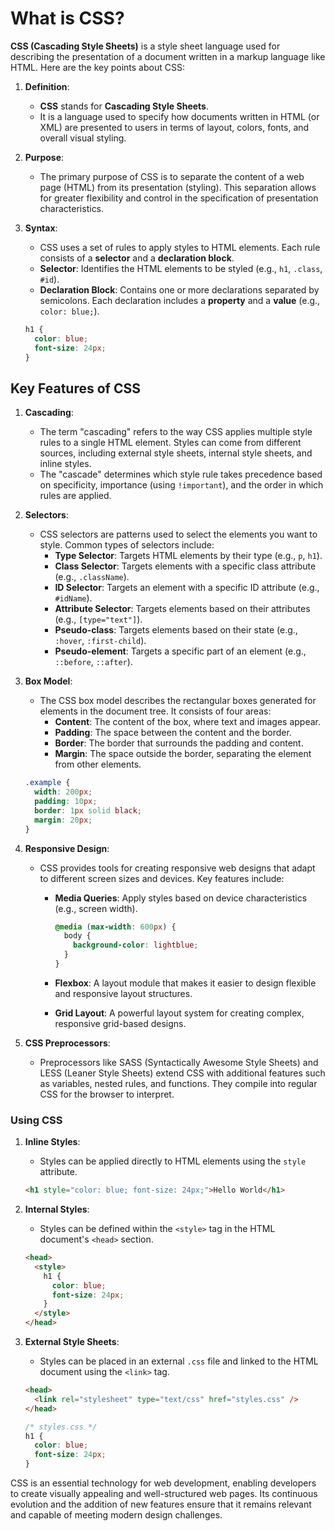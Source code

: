 # What is CSS?

**CSS (Cascading Style Sheets)** is a style sheet language used for describing the presentation of a document written in a markup language like HTML. Here are the key points about CSS:

1. **Definition**:

   - **CSS** stands for **Cascading Style Sheets**.
   - It is a language used to specify how documents written in HTML (or XML) are presented to users in terms of layout, colors, fonts, and overall visual styling.

2. **Purpose**:

   - The primary purpose of CSS is to separate the content of a web page (HTML) from its presentation (styling). This separation allows for greater flexibility and control in the specification of presentation characteristics.

3. **Syntax**:

   - CSS uses a set of rules to apply styles to HTML elements. Each rule consists of a **selector** and a **declaration block**.
   - **Selector**: Identifies the HTML elements to be styled (e.g., `h1`, `.class`, `#id`).
   - **Declaration Block**: Contains one or more declarations separated by semicolons. Each declaration includes a **property** and a **value** (e.g., `color: blue;`).

   ```css
   h1 {
     color: blue;
     font-size: 24px;
   }
   ```

## Key Features of CSS

1. **Cascading**:

   - The term "cascading" refers to the way CSS applies multiple style rules to a single HTML element. Styles can come from different sources, including external style sheets, internal style sheets, and inline styles.
   - The "cascade" determines which style rule takes precedence based on specificity, importance (using `!important`), and the order in which rules are applied.

2. **Selectors**:

   - CSS selectors are patterns used to select the elements you want to style. Common types of selectors include:
     - **Type Selector**: Targets HTML elements by their type (e.g., `p`, `h1`).
     - **Class Selector**: Targets elements with a specific class attribute (e.g., `.className`).
     - **ID Selector**: Targets an element with a specific ID attribute (e.g., `#idName`).
     - **Attribute Selector**: Targets elements based on their attributes (e.g., `[type="text"]`).
     - **Pseudo-class**: Targets elements based on their state (e.g., `:hover`, `:first-child`).
     - **Pseudo-element**: Targets a specific part of an element (e.g., `::before`, `::after`).

3. **Box Model**:

   - The CSS box model describes the rectangular boxes generated for elements in the document tree. It consists of four areas:
     - **Content**: The content of the box, where text and images appear.
     - **Padding**: The space between the content and the border.
     - **Border**: The border that surrounds the padding and content.
     - **Margin**: The space outside the border, separating the element from other elements.

   ```css
   .example {
     width: 200px;
     padding: 10px;
     border: 1px solid black;
     margin: 20px;
   }
   ```

4. **Responsive Design**:

   - CSS provides tools for creating responsive web designs that adapt to different screen sizes and devices. Key features include:

     - **Media Queries**: Apply styles based on device characteristics (e.g., screen width).

       ```css
       @media (max-width: 600px) {
         body {
           background-color: lightblue;
         }
       }
       ```

     - **Flexbox**: A layout module that makes it easier to design flexible and responsive layout structures.
     - **Grid Layout**: A powerful layout system for creating complex, responsive grid-based designs.

5. **CSS Preprocessors**:
   - Preprocessors like SASS (Syntactically Awesome Style Sheets) and LESS (Leaner Style Sheets) extend CSS with additional features such as variables, nested rules, and functions. They compile into regular CSS for the browser to interpret.

### Using CSS

1. **Inline Styles**:

   - Styles can be applied directly to HTML elements using the `style` attribute.

   ```html
   <h1 style="color: blue; font-size: 24px;">Hello World</h1>
   ```

2. **Internal Styles**:

   - Styles can be defined within the `<style>` tag in the HTML document's `<head>` section.

   ```html
   <head>
     <style>
       h1 {
         color: blue;
         font-size: 24px;
       }
     </style>
   </head>
   ```

3. **External Style Sheets**:

   - Styles can be placed in an external `.css` file and linked to the HTML document using the `<link>` tag.

   ```html
   <head>
     <link rel="stylesheet" type="text/css" href="styles.css" />
   </head>
   ```

   ```css
   /* styles.css */
   h1 {
     color: blue;
     font-size: 24px;
   }
   ```

CSS is an essential technology for web development, enabling developers to create visually appealing and well-structured web pages. Its continuous evolution and the addition of new features ensure that it remains relevant and capable of meeting modern design challenges.
